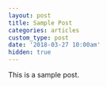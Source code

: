 ```yaml
---
layout: post
title: Sample Post
categories: articles
custom_type: post
date: '2018-03-27 10:00am'
hidden: true
---
```


This is a sample post.
